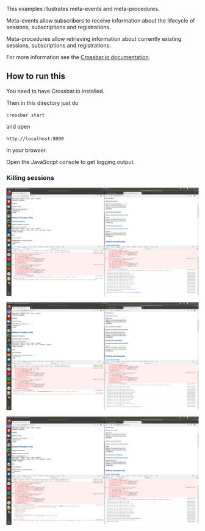 This examples illustrates meta-events and meta-procedures.

Meta-events allow subscribers to receive information about the lifecycle of sessions, subscriptions and registrations.

Meta-procedures allow retrieving information about currently existing sessions, subscriptions and registrations.

For more information see the [Crossbar.io documentation](http://crossbar.io/docs/WAMP-Features/).

## How to run this

You need to have Crossbar.io installed.

Then in this directory just do

`crossbar start`

and open 

`http://localhost:8080`

in your browser.

Open the JavaScript console to get logging output.

### Killing sessions

![Killing sessions](screenshots/kill_by_session_id.png "Kill by session ID")

![Killing sessions](screenshots/kill_by_authid.png "Kill by authid")

![Killing sessions](screenshots/kill_by_authrole.png "Kill by authrole")
